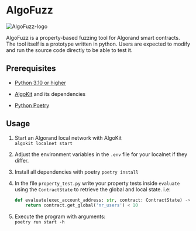 # AlgoFuzz
![AlgoFuzz-logo](https://github.com/denispaluca/algofuzz/assets/25372894/6c90958d-1a0e-4811-87a3-64bdececf4c0)

AlgoFuzz is a property-based fuzzing tool for Algorand smart contracts. The tool itself is a prototype written in python. Users are expected to modify and run the source code directly to be able to test it.

## Prerequisites
- [Python 3.10 or higher](https://www.python.org/downloads/)

- [AlgoKit](https://developer.algorand.org/docs/get-started/algokit/) and its dependencies
- [Python Poetry](https://python-poetry.org/)

## Usage
1. Start an Algorand local network with AlgoKit  
`algokit localnet start`

1. Adjust the environment variables in the `.env` file for your localnet if they differ. 

1. Install all dependencies with poetry
`poetry install`

1. In the file `property_test.py` write your property tests inside `evaluate` using the `ContractState` to retrieve the global and local state. i.e:  
    ```py
    def evaluate(exec_account_address: str, contract: ContractState) -> bool:    
        return contract.get_global('nr_users') < 10
    ```

1. Execute the program with arguments:  
`poetry run start -h`

